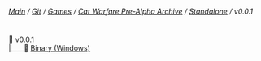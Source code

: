 ﻿###### [Main](https://pikakid98.github.io) / [Git](https://git-pikakid98.github.io) / [Games](https://git-pikakid98.github.io/games) / [Cat Warfare Pre-Alpha Archive](https://git-pikakid98.github.io/games/cat-warfare-pre-alpha-archive) / [Standalone](https://git-pikakid98.github.io/games/cat-warfare-pre-alpha-archive/standalone) / v0.0.1
<h1></h1>

📂 v0.0.1
\
|____📄 [Binary (Windows)](https://github.com/Git-Pikakid98/cat-warfare-pre-alpha-archive/releases/download/v0.0.1/Cat.Warfare.V0.0.1.Pre-Alpha.7z)
